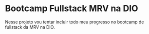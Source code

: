 # Bootcamp Fullstack MRV na DIO
Nesse projeto vou tentar incluir todo meu progresso no bootcamp de fullstack da MRV na DIO.
